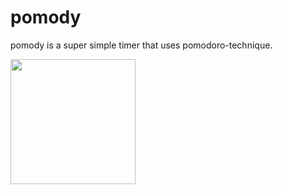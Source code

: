 # pomody

pomody is a super simple timer that uses pomodoro-technique. 

<img src="https://user-images.githubusercontent.com/65002858/176175757-daf6b98b-4e5f-4127-8fa4-151c56154ded.png" width="200" />

